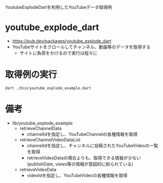 YoutubeExplodeDartを利用したYouTubeデータ取得例

# youtube_explode_dart
- https://pub.dev/packages/youtube_explode_dart
- YouTubeサイトをクロールしてチャンネル、動画等のデータを取得する
  - サイトに負荷をかけるので実行は程々に

# 取得例の実行
```
dart ./bin/youtube_explode_example.dart
```

# 備考
- lib/youtube_explode_example
  - retrieveChannelData
    - channelIdを指定し、YouTubeChannelの各種情報を取得
  - retrieveChannelVideoDataList
    - channelIdを指定し、チャンネルに投稿されたYouTubeVideoの一覧を取得
    - retrieveVideoDataの場合よりも、取得できる情報が少ない(publishDate, views等の情報が意図的に削られている)
  - retrieveVideoData
    - videoIdを指定し、YouTubeVideoの各種情報を取得
